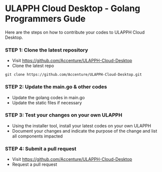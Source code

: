 ULAPPH Cloud Desktop - Golang Programmers Gude
=============

Here are the steps on how to contribute your codes to ULAPPH Cloud Desktop.

### STEP 1: Clone the latest repository
* Visit https://github.com/Accenture/ULAPPH-Cloud-Desktop
* Clone the latest repo

```
git clone https://github.com/Accenture/ULAPPH-Cloud-Desktop.git
```

### STEP 2: Update the main.go & other codes
* Update the golang codes in main.go
* Update the static files if necessary

### STEP 3: Test your changes on your own ULAPPH
* Using the installer tool, install your latest codes on your own ULAPPH
* Document your changes and indicate the purpose of the change and list all components impacted

### STEP 4: Submit a pull request
* Visit https://github.com/Accenture/ULAPPH-Cloud-Desktop
* Request a pull request

